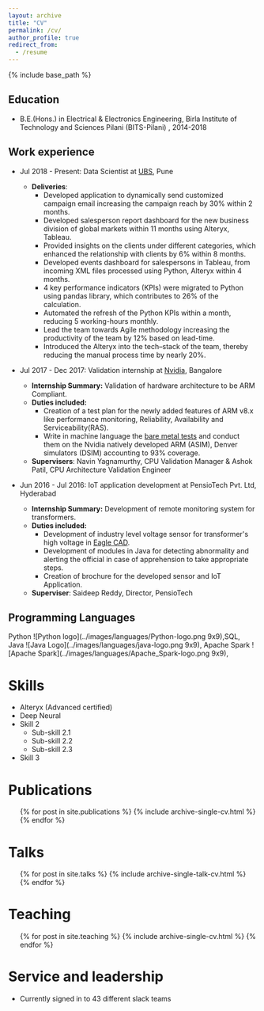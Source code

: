 ```yaml
---
layout: archive
title: "CV"
permalink: /cv/
author_profile: true
redirect_from:
  - /resume
---
```


{% include base_path %}

## Education
* B.E.(Hons.) in Electrical & Electronics Engineering, Birla Institute of Technology and Sciences Pilani (BITS-Pilani)
, 2014-2018

## Work experience
* Jul 2018 - Present: Data Scientist at [UBS](https://www.ubs.com/), Pune
  * **Deliveries**: 
    * Developed application to dynamically send customized campaign email increasing the campaign reach by 30% within 2 months.
    * Developed salesperson report dashboard for the new business division of global markets within 11 months using
     Alteryx, Tableau.
    * Provided insights on the clients under different categories, which enhanced the relationship with clients by 6% within 8 months.
    * Developed events dashboard for salespersons in Tableau, from incoming XML files processed using Python, Alteryx
     within 4 months.
    * 4 key performance indicators (KPIs) were migrated to Python using pandas library, which contributes to 26% of the calculation.
    * Automated the refresh of the Python KPIs within a month, reducing 5 working-hours monthly.
    * Lead the team towards Agile methodology increasing the productivity of the team by 12% based on lead-time.
    * Introduced the Alteryx into the tech–stack of the team, thereby reducing the manual process time by nearly 20%.  

* Jul 2017 - Dec 2017: Validation internship at [Nvidia](https://www.nvidia.com/en-in/), Bangalore
    * **Internship Summary:** Validation of hardware architecture to be ARM Compliant.
    * **Duties included:** 
        * Creation of a test plan for the newly added features of ARM v8.x like performance monitoring, Reliability, Availability and Serviceability(RAS). 
        * Write in machine language the [bare metal tests](https://en.wikipedia.org/wiki/Bare_machine) and conduct them on the Nvidia natively developed ARM (ASIM), Denver simulators (DSIM) accounting to 93% coverage.
    * **Supervisers**: Navin Yagnamurthy, CPU Validation Manager & Ashok Patil, CPU Architecture Validation Engineer
     
* Jun 2016 - Jul 2016: IoT application development at PensioTech Pvt. Ltd, Hyderabad
  * **Internship Summary:** Development of remote monitoring system for transformers.
  * **Duties included:** 
    * Development of industry level voltage sensor for transformer's high voltage in [Eagle CAD](http://eagle.autodesk.com/).
    * Development of modules in Java for detecting abnormality and alerting the official in case of
     apprehension to take appropriate steps.
    * Creation of brochure for the developed sensor and IoT Application.
  * **Superviser**: Saideep Reddy, Director, PensioTech
  
## Programming Languages
Python ![Python logo](../images/languages/Python-logo.png 9x9),SQL,  Java ![Java Logo](../images/languages/java-logo.png 9x9), Apache Spark ![Apache Spark](../images/languages/Apache_Spark-logo.png 9x9), 

Skills 
======
* Alteryx (Advanced certified)
* Deep Neural 
* Skill 2
  * Sub-skill 2.1
  * Sub-skill 2.2
  * Sub-skill 2.3
* Skill 3

Publications
======
  <ul>{% for post in site.publications %}
    {% include archive-single-cv.html %}
  {% endfor %}</ul>
  
Talks
======
  <ul>{% for post in site.talks %}
    {% include archive-single-talk-cv.html %}
  {% endfor %}</ul>
  
Teaching
======
  <ul>{% for post in site.teaching %}
    {% include archive-single-cv.html %}
  {% endfor %}</ul>
  
Service and leadership
======
* Currently signed in to 43 different slack teams
